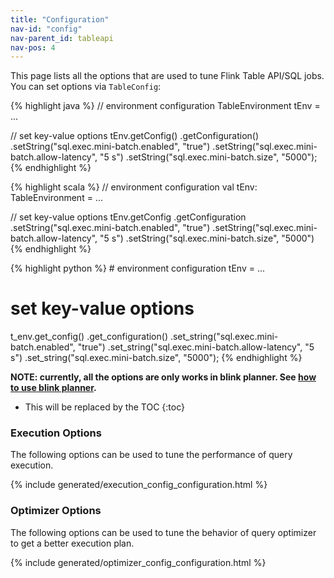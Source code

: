 ```yaml
---
title: "Configuration"
nav-id: "config"
nav-parent_id: tableapi
nav-pos: 4
---
```

<!--
Licensed to the Apache Software Foundation (ASF) under one
or more contributor license agreements.  See the NOTICE file
distributed with this work for additional information
regarding copyright ownership.  The ASF licenses this file
to you under the Apache License, Version 2.0 (the
"License"); you may not use this file except in compliance
with the License.  You may obtain a copy of the License at

  http://www.apache.org/licenses/LICENSE-2.0

Unless required by applicable law or agreed to in writing,
software distributed under the License is distributed on an
"AS IS" BASIS, WITHOUT WARRANTIES OR CONDITIONS OF ANY
KIND, either express or implied.  See the License for the
specific language governing permissions and limitations
under the License.
-->

This page lists all the options that are used to tune Flink Table API/SQL jobs. You can set options via `TableConfig`:

<div class="codetabs" markdown="1">
<div data-lang="java" markdown="1">
{% highlight java %}
// environment configuration
TableEnvironment tEnv = ...

// set key-value options
tEnv.getConfig()
  .getConfiguration()
  .setString("sql.exec.mini-batch.enabled", "true")
  .setString("sql.exec.mini-batch.allow-latency", "5 s")
  .setString("sql.exec.mini-batch.size", "5000");
{% endhighlight %}
</div>

<div data-lang="scala" markdown="1">
{% highlight scala %}
// environment configuration
val tEnv: TableEnvironment = ...

// set key-value options
tEnv.getConfig
  .getConfiguration
  .setString("sql.exec.mini-batch.enabled", "true")
  .setString("sql.exec.mini-batch.allow-latency", "5 s")
  .setString("sql.exec.mini-batch.size", "5000")
{% endhighlight %}
</div>

<div data-lang="python" markdown="1">
{% highlight python %}
# environment configuration
tEnv = ...

# set key-value options
t_env.get_config()
  .get_configuration()
  .set_string("sql.exec.mini-batch.enabled", "true")
  .set_string("sql.exec.mini-batch.allow-latency", "5 s")
  .set_string("sql.exec.mini-batch.size", "5000");
{% endhighlight %}
</div>
</div>

**NOTE: currently, all the options are only works in blink planner. See [how to use blink planner](index.html).**

* This will be replaced by the TOC
{:toc}

### Execution Options

The following options can be used to tune the performance of query execution.

{% include generated/execution_config_configuration.html %}

### Optimizer Options

The following options can be used to tune the behavior of query optimizer to get a better execution plan.

{% include generated/optimizer_config_configuration.html %}
